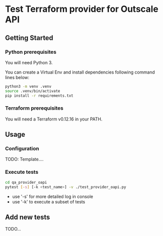 # Test Terraform provider for Outscale API

## Getting Started

### Python prerequisites

You will need Python 3.

You can create a Virtual Env and install dependencies following command lines below:
```bash
python3 -m venv .venv
source .venv/bin/activate
pip install -r requirements.txt 
```

### Terraform prerequisites

You will need a Terraform v0.12.16 in your PATH.

## Usage

### Configuration

TODO: Template....

### Execute tests

```bash
cd qa_provider_oapi
pytest [-s] [-k <test_name>] -v ./test_provider_oapi.py
```
* use '-s' for more detailed log in console
* use '-k' to execute a subset of tests

## Add new tests

TODO...


